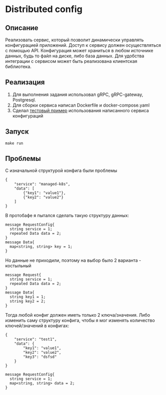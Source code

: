 # Distributed config
## Описание
Реализовать сервис, который позволит динамически управлять конфигурацией приложений. Доступ к сервису должен осуществляться с помощью API. Конфигурация может храниться в любом источнике данных, будь то файл на диске, либо база данных. Для удобства интеграции с сервисом может быть реализована клиентская библиотека.

## Реализация
1. Для выполнения задания использовал gRPC, gRPC-gateway, Postgresql. 
2. Для сборки сервиса написал Dockerfile и docker-compose.yaml
3. Сделал [тестовый пример](https://github.com/syalsr/cfg/blob/master/requests.http) использования написанного сервиса конфигураций

## Запуск
```
make run
```

## Проблемы
С изначальной структурой конфига были проблемы
```
{
    "service": "managed-k8s",
    "data": [
        {"key1": "value1"},
        {"key2": "value2"}
    ]
}
```
В протобафе я пытался сделать такую структуру данных:
```
message RequestConfig{
  string service = 1;
  repeated Data data = 2;
}
message Data{
  map<string, string> key = 1;
}
```

Но данные не приходили, поэтому на выбор было 2 варианта - костыльный
```
message Request{
  string service = 1;
  repeated Data data = 2;
}
message Data{
  string key1 = 1;
  string key2 = 2;
}
```
Тогда любой конфиг должен иметь только 2 ключа/значения. Либо изменить саму структуру конфига, чтобы я мог изменять количество ключей/значений в конфигах:
```
{
    "service": "test1",
    "data": {
        "key1": "value1",
        "key2": "value2",
        "key3": "dsfsd"
    }
}
```
```
message RequestConfig{
  string service = 1;
  map<string, string> data = 2;
}
```
